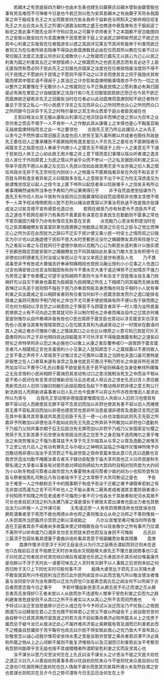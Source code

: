 <!-- { "loadSidebar": true } -->
　　若顚木之有至底绥四方顚仆也由木生条也肄生曰蘖蔡氏曰顚木譬耿由蘖譬殷也事有劳且难而不可惮者今日是也今若迁则以危为安其若顚木之有由蘖乎天将永我国家之命于殷绍复先王之大业而致安四方矣永我命于兹新邑与罔知天之断命相应绍复先王之大业应克从先王之烈谓兴道致治如商之盛王也商道中衰盘庚有志于振起适丁耿圯之患此事不图先业将不守矧曰克从之可冀乎京师者天下之本国都不安岂能图四方之安故以致安四方为言盘庚斆于民至悉至于庭上文谕民之辞明矣然民之不欲迁岂其中心利害之实哉皆在位者倡游言以惑之其説详见第五节其间有能审于利害而欲迁者则又为在位者所排击阻难不得自达故盘庚敎民必由在位而其所以教在位者不过以常旧服正法度正法度云何亦曰无或敢伏小人之攸箴而已葢先王以民心为己心以民之利害为国之利害其五迁之举想皆顺小人之攸箴而为之也民无惑志而有言必达于上臣无匿指而有愿必同于民此先王之旧服也亦国家之法度也在位者欲阻废法度则不得不托于民情之不愿欲托于民情之不愿则不得不动之以浮言而使其言之同于我隐伏其攸箴而使其中情实语不得闻于上其沮迁之计亦狡矣盘庚明极事情故亦不作为一切之法以整齐之其要惟在于无敢伏小人之攸箴则迁与不迁孰是民情之公愿利害必有眞归国是必有眞在羣臣之计自破国家之法自行矣○先王旧服皆因民欲迁而迁也今民不欲迁而盘庚欲迁疑若非先王之旧服矣当时在位者必以此动盘庚而盘庚则知不欲迁者特尔軰总于货宝之私心一时小民惑于浮言之左见而非众心之所同然也众心之所同然众口之所同辞今日非异于先王之时特尔軰伏之耳王命众悉至于庭众者臣民咸在也
　　王若曰格汝众至无傲从康耿众利濵河之地沃饶自丰而惮迁徙之劳以为百年之业奈何舍之而去不惕于一人不肯听一人之作猷此其从康傲上之本情也是心不黜虽百喻无益故盘庚特指而言之此一书之要领也
　　古我先王至乃所讼此援旧人之从先王以责今之不然所谓以常旧服正法度也旧人世劳王室凡事所赖以共成者也图任共政是先王委任旧人之重承播告不匿厥指罔有逸言是旧人不负先王之委任也不匿厥指者乐闻箴言王之指意也旧人奉承于内使小人之箴言无不得逹于上则一人之美意无不下通于民矣旧人体王之心如此故王用大敬之非上意下情而变幻事理以摇众听者谓之逸言旧人宣化于外则原君上为民之情以开谕乎众而不参以一己之私言据民间利害之实以导率乎民而不惑以从康之左见旧人先民以信如此故民用丕变今汝亦我之旧人我之图任共政亦无异于先王奈何在内则伏小人之攸箴与不匿厥指者异矣在外则不和吉言于百姓与罔有逸言者异矣正义曰聒聒多言乱人之意按言不出于中正为险无深虑逺见为肤谓惟忠信足以起人之信今汝上匿下哗所以起信者率以险肤难乎人之信矣夫有所讼者事理确然诚有所当争也予弗知乃所讼果弗得已乎
　　非予自荒兹徳至拙谋作乃逸先王有作旧人则从今我有作汝臣则讼岂我寡谋轻动自荒兹德耶非也惟汝含徳不惕予一人耳予视汝情明若观火犹不忍刑以绳汝欲寛容以济事汝苟执迷不改是我亦拙谋成汝之过矣含德不宣布德意也逸过也
　　若网在纲至乃亦有秋君令不违臣共不贰古之道也不若网在纲乎乃有条而不紊紊臣有诛意在言表民生在勤勤则不匮事之常也不若农服田力穑乎乃亦有秋惰农无秋意在言表
　　汝克黜乃心至汝有积德当时在位之臣其婚姻僚友皆富室巨家也擅膏腴之地躭居止观游之乐在位之臣与之党比而惮迁心之所为实在此而犹为之辞曰不迁实于民计便又乘小民一时安土之情而诳之曰我实为尔计也以此施虚徳于民抑不思大水时至都邑沦没尔之婚姻僚友其将焉徃是尔之为之者反以害之与百姓同归于虚徳尔故劝以克黜乃心公为斯民长逺利害计以施实德于民都邑既定百姓安居尔之婚姻僚友岂不同其福如此处事汝乃敢大言汝有积德今日非徳也曰积德者先王时汝祖父率民以迁今汝又率民迁是世有德及人也
　　乃不畏戎毒至非予有咎戎大昬强吉好奉承恫痛相视也憸民马融云憸利小小见事之人也逸口过言也靖安咎过也言汝知服田有秋则今不畏水灾大害于逺近惮劳不迁如惰农不强力为劳苦之事宁有黍稷之可望乎汝知纲网不紊则今汝不和吉言于百姓惟汝自生毒乃败祸奸宄以自灾于厥身也葢君为臣纲臣为民纲理之所在上下相顺乃同其福而无祸汝既首惮迁以先恶于民则恫不独在于民乃亦奉其恫矣及身而悔亦何及乎相时小人犹有审利害之实出箴戒之言以相顾省者则有位者当何如乎小民箴言欲发而尔之逸口能排击阻难之虽则可畏矧予制乃短长之命岂不尤可畏乎使民情眞有所不便以告于朕而图之可也何为相动以浮言恐之以祸患防之于罪恶不与顾箴言者异乎一时人情为汝所惑虽若燎原之火有不可向迩之势其犹可扑灭以制尔短长之命者而绳汝自作之愆其亦何难至是则惟尔众自作弗靖非我有咎也○民也胥顾于箴言臣也胥动以浮言箴言实也浮言伪也小民身当其害有惕惕胥顾之心在位隂贪其利为譊譊胥动之计一时情状在数语间其人之闻之者亦可愧矣○傲上之情挟其口之众也比以燎原之火意可知己其犹可扑灭盘庚将刑以齐之乎非也明四目达四聪箴言不可伏浮言不得施盘庚葢有制之之道矣曰短长之命特举刑杀以恐之未必施也○以傲上从康之害反覆申戒○一説胥顾于箴言箴言者凡人相箴规之言也言虽憸利小小见事之人犹知顾念于人之箴规葢以不善则致人之言不善之声传于人常易至于过惟过言之可畏所以箴言之当顾也夫逸口虽可畏特是非毁誉之在人口者耳未遽有诛赏之及身也犹且可畏况予制乃短长之命是非所在诛赏所加汝可以不畏乎○孔氏曰羣臣不欲徙是先恶于民不徙则祸毒在汝身徒奉持所痛悔之无及言憸利小民尚相顾于箴诲恐其发动有过口之患况我制汝死生之命而汝不相从是不若小民迟任有言至求旧惟新迟任马云古老成人郑云古之贤史孔氏曰言人贵旧器贵新苏氏曰人旧则习器旧则敝引此结前图任及起下不敢动用非罸非德之意王荆公行新法弃旧人而用新进喜事者以旧人轧已也今盘庚不以异议为忤亦孜孜惟旧人是求此所以为贤与
　　古我先王至动用非德我国家惟图任旧人共政以人旧则习也使其有罪不容以旧人而赦使其无罪不容不念其旧而加以非罸也使其有善不容以旧人而掩使其无善不容私其旧而加以非德也德恩赏也恩非所当恩是谓非德胥及逸勤泛言而迁国在其中有事共其劳事成共其逸见旧臣于先王一德一心处也汝能如此则先王先臣之所嘉非予所敢加以非徳也汝不能如此则先王先臣之所弃非予所敢加以非罸也○逸勤共于乃祖乃父则共事亦期于后王后臣岂有无罪而加以非罸乎乃祖乃父安国家定社稷之劳简于先王彰其善于后世使汝有劳固当世选之岂至予之身忍独不选而掩尔之善乎惟汝之未效劳惟汝之不强为善耳兹予大享于先王尔祖其从与享之以胥及逸勤之故惟天下之至公也凡后人之有功有罪先王与尔祖父之神明实监临之作福作灾惟神所降予亦岂敢动用非德以加汝乎言赏罸之不私欲世臣之效命至篇末皆此意○孔氏曰选数也言我世世选汝功勤不掩蔽汝善古者天子録功臣配食于庙大享烝尝也正义曰烝尝是秋冬祭名谓之大享者以事各有对若烝尝对禘祫则禘祫为大若四时自相对则烝尝为大礿祠为小以秋冬物成可荐者众故烝尝为大春夏物未成可荐者少故礿祠为小也知烝尝有功臣与祭者按周礼司勲云凡有功者铭书于王之太常祭于大烝司勲诏之是也
　　予告汝于难至一人之作猷射志于中的图事期于有成予告汝于迁都之难予谋既审若射之有志非尝试而漫为之言不可不听也人之不能从善有二蔽焉老成者谓其言耄防弱者谓小子何知而不知理之所在老成者不可侮而少者不可少也各长于其居者耿圯河水其居不可长也舍目前沃饶之利为永建乃家之谋是谓长于厥居夫君出谋者也臣出力者也其勉出汝力以听我一人之作谋可矣
　　无有逺迩至一人有佚罸用罪违命也伐犹诛也伐厥死谓重者至于死而不赦也用德从命也邦之善则惟汝众从命之功邦之不善则惟我一人失罸其所当罸篇终示赏罸之断以深戒勑之
　　凡尔众其惟至弗可悔当时所告惟造在王庭者其余不闻者尚多故篇末使之转相致告自今以徃各敬尔之所有事齐乃位谓不离所守以听命度乃口谓非言勿言言罸犹未罸也罸及汝身则不可悔矣
　　吕氏曰三篇湏于包容处看其德量于委曲训诰处看其恩意于规画纎悉处看其措置
　　盘庚中
　　盘庚作惟渉河至浮于天时王庭金氏以为行次之庭蔡氏谓起而将迁则未在途也○古我前后泛言不指商王天时亦未指水灾观殷降大虐先王不懐方是説商事也○孟子曰忧民之忧者民亦忧其忧经曰保后胥戚是也乐民之乐者民亦乐其乐经曰惟喜康共是也鲜以不浮于天时此一语更可味古之人天时有灾鲜不以人事胜之后世则末如之何而归咎于天○上下同忧天时可胜何事不济
　　殷降大虐至比于罸先王以天降大虐不敢安居其所兴作视民利当迁而已此尔民所闻宜亦以此而念我凡所以敬汝使汝者惟喜与汝同安尔非为汝有罪而以迁汝为罸也○汝曷弗念我古后之闻汝何不以所闻于古后者而思念我今日之事乎
　　予若吁懐兹新邑至丕从厥志民不乐迁而谓之丕从厥志者苏氏发得好○王者未尝以人从欲而亦不违道徇人惟审于安危利害之实而为之趋利避害舍危就安则不从其口之所不乐者实以大从其心之所不言而同然者也
　　今予将试以汝迁至自怒曷瘳计迁已乆成迁在今今予将试以汝迁而汝乃不忧我心之攸困困谓万众动移皆在君心之念也既不知体君心之劳又不直以所疑告于上祗自取穷苦何由自觧今已敛其资贿尽室首途之时若次且不前如乘舟弗济必败所载夫从上之忱贵于属而忌于疑今汝已从我决迁此心不属终难共济奚止臭厥载有胥及溺而已利害若此而不之稽虽自怒庸损于苦乎鞠穷也呉氏曰尔民不得安居此我心之忧乃皆大不宣布其心钦敬思念以诚心动我尔惟苟安坐待水患之至是自取穷苦譬之乘舟者若迟滞不济必臭败所载之物从上之心间断不属则不能复济惟相与以及沉溺而已利害若此汝不考察但有怨怒何能瘳乎言无益也按不其或稽稽者所谓即安危利害之实而反求其心也
　　汝不谋长以思乃灾至汝何生在上孔氏曰汝不谋长乆之计思汝不徙之灾是大劝忧之道正义曰凡人以善自劝则善事多若以忧自劝则忧来众今不徙则忧来众是自劝以忧之道也○忧溺而惮迁是劝忧也岂人情哉不谋长而思其灾故耳所谓火未及然自谓之安也若谋长则知灾在旦夕今日之势可谓有今日无后日汝何生在上乎
